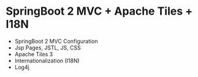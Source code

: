 # SpringBoot 2 MVC + Apache Tiles + I18N
- SpringBoot 2 MVC Configuration
- Jsp Pages, JSTL, JS, CSS 
- Apache Tiles 3
- Internationalization (I18N)
- Log4j 